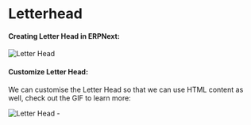 <!-- add-breadcrumbs -->
# Letterhead

#### Creating Letter Head in ERPNext:

<img class="screenshot" alt="Letter Head" src="{{docs_base_url}}/assets/img/setup/managing-letterhead-te.png">

#### Customize Letter Head: 

We can customise the Letter Head so that we can use HTML content as well, check out the GIF to learn more:

<img class="screenshot" alt="Letter Head - " src="{{docs_base_url}}/assets/img/setup/managing-letterhead-1.gif">

